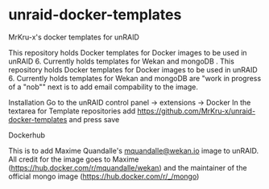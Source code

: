 # unraid-docker-templates
MrKru-x's docker templates for unRAID

This repository holds Docker templates for Docker images to be used in unRAID 6. Currently holds templates for Wekan and mongoDB .
This repository holds Docker templates for Docker images to be used in unRAID 6. Currently holds templates for Wekan and mongoDB are "work in progress of a "nob"" next is to add email compability to the image.

Installation
Go to the unRAID control panel -> extensions -> Docker
In the textarea for Template repositories add https://github.com/MrKru-x/unraid-docker-templates and press save


Dockerhub

This is to add Maxime Quandalle's <mquandalle@wekan.io> image to unRAID. All credit for the image goes to Maxime (https://hub.docker.com/r/mquandalle/wekan) and the maintainer of the official mongo image (https://hub.docker.com/r/_/mongo)